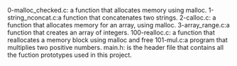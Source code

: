 0-malloc_checked.c: a function that allocates memory using malloc. 1-string_nconcat.c:a function that concatenates two strings. 2-calloc.c: a function that allocates memory for an array, using malloc. 3-array_range.c:a function that creates an array of integers. 100-realloc.c: a function that reallocates a memory block using malloc and free 101-mul.c:a program that multiplies two positive numbers. main.h: is the header file that contains all the fuction prototypes used in this project.
